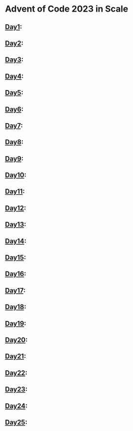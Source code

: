 # Advent of Code 2023 in Scale

## [Day1](day1/main.scale):

## [Day2](day2/main.scale):

## [Day3](day3/main.scale):

## [Day4](day4/main.scale):

## [Day5](day5/main.scale):

## [Day6](day6/main.scale):

## [Day7](day7/main.scale):

## [Day8](day8/main.scale):

## [Day9](day9/main.scale):

## [Day10](day1/main.scale0):

## [Day11](day1/main.scale1):

## [Day12](day1/main.scale2):

## [Day13](day1/main.scale3):

## [Day14](day1/main.scale4):

## [Day15](day1/main.scale5):

## [Day16](day1/main.scale6):

## [Day17](day1/main.scale7):

## [Day18](day1/main.scale8):

## [Day19](day1/main.scale9):

## [Day20](day2/main.scale0):

## [Day21](day2/main.scale1):

## [Day22](day2/main.scale2):

## [Day23](day2/main.scale3):

## [Day24](day2/main.scale4):

## [Day25](day2/main.scale5):
